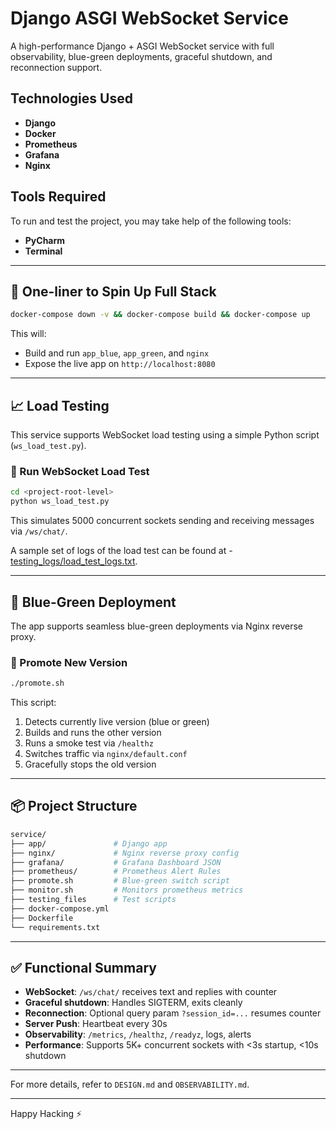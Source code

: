 # Django ASGI WebSocket Service

A high-performance Django + ASGI WebSocket service with full observability, blue-green deployments, graceful shutdown, and reconnection support.

## Technologies Used

- **Django**
- **Docker** 
- **Prometheus**
- **Grafana**
- **Nginx**

## Tools Required

To run and test the project, you may take help of the following tools:

- **PyCharm**
- **Terminal**

---

## 🚀 One-liner to Spin Up Full Stack

```bash
docker-compose down -v && docker-compose build && docker-compose up
```

This will:

- Build and run `app_blue`, `app_green`, and `nginx`
- Expose the live app on `http://localhost:8080`

---

## 📈 Load Testing

This service supports WebSocket load testing using a simple Python script (`ws_load_test.py`).

### 🔁 Run WebSocket Load Test

```bash
cd <project-root-level>
python ws_load_test.py
```

This simulates 5000 concurrent sockets sending and receiving messages via `/ws/chat/`.

A sample set of logs of the load test can be found at - [testing_logs/load_test_logs.txt](https://github.com/dev1508/django-asgi-websocket-service/blob/main/testing_logs/load_test_logs.txt). 


---

## 🔁 Blue-Green Deployment

The app supports seamless blue-green deployments via Nginx reverse proxy.

### 🔄 Promote New Version

```bash
./promote.sh
```

This script:

1. Detects currently live version (blue or green)
2. Builds and runs the other version
3. Runs a smoke test via `/healthz`
4. Switches traffic via `nginx/default.conf`
5. Gracefully stops the old version

---

## 📦 Project Structure

```bash
service/
├── app/               # Django app
├── nginx/             # Nginx reverse proxy config
├── grafana/           # Grafana Dashboard JSON
├── prometheus/        # Prometheus Alert Rules
├── promote.sh         # Blue-green switch script
├── monitor.sh         # Monitors prometheus metrics
├── testing_files      # Test scripts
├── docker-compose.yml
├── Dockerfile
└── requirements.txt
```

---

## ✅ Functional Summary

- **WebSocket**: `/ws/chat/` receives text and replies with counter
- **Graceful shutdown**: Handles SIGTERM, exits cleanly
- **Reconnection**: Optional query param `?session_id=...` resumes counter
- **Server Push**: Heartbeat every 30s
- **Observability**: `/metrics`, `/healthz`, `/readyz`, logs, alerts
- **Performance**: Supports 5K+ concurrent sockets with <3s startup, <10s shutdown

---

For more details, refer to `DESIGN.md` and `OBSERVABILITY.md`.

---

Happy Hacking ⚡

